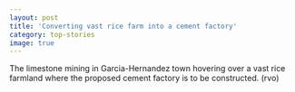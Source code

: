 ```yaml
---
layout: post
title: 'Converting vast rice farm into a cement factory'
category: top-stories
image: true
---
```


The limestone mining in Garcia-Hernandez town hovering over a vast rice farmland where the proposed cement factory is to be constructed. (rvo)